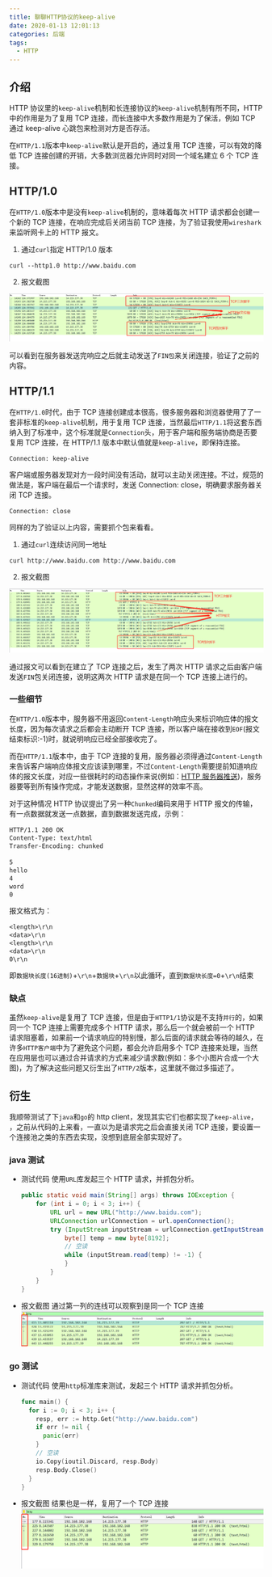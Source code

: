 ```yaml
---
title: 聊聊HTTP协议的keep-alive
date: 2020-01-13 12:01:13
categories: 后端
tags:
  - HTTP
---
```


## 介绍

HTTP 协议里的`keep-alive`机制和长连接协议的`keep-alive`机制有所不同，HTTP 中的作用是为了复用 TCP 连接，而长连接中大多数作用是为了保活，例如 TCP 通过 keep-alive 心跳包来检测对方是否存活。

在`HTTP/1.1`版本中`keep-alive`默认是开启的，通过复用 TCP 连接，可以有效的降低 TCP 连接创建的开销，大多数浏览器允许同时对同一个域名建立 6 个 TCP 连接。

<!-- more -->

## HTTP/1.0

在`HTTP/1.0`版本中是没有`keep-alive`机制的，意味着每次 HTTP 请求都会创建一个新的 TCP 连接，在响应完成后关闭当前 TCP 连接，为了验证我使用`wireshark`来监听网卡上的 HTTP 报文。

1. 通过`curl`指定 HTTP/1.0 版本

```
curl --http1.0 http://www.baidu.com
```

2. 报文截图

![](talk-http-keep-alive/2020-01-15-14-16-26.png)

可以看到在服务器发送完响应之后就主动发送了`FIN包`来关闭连接，验证了之前的内容。

## HTTP/1.1

在`HTTP/1.0`时代，由于 TCP 连接创建成本很高，很多服务器和浏览器使用了了一套非标准的`keep-alive`机制，用于复用 TCP 连接，当然最后`HTTP/1.1`将这套东西纳入到了标准中，这个标准就是`Connection`头，用于客户端和服务端协商是否要复用 TCP 连接，在 HTTP/1.1 版本中默认值就是`keep-alive`，即保持连接。

```http
Connection: keep-alive
```

客户端或服务器发现对方一段时间没有活动，就可以主动关闭连接。不过，规范的做法是，客户端在最后一个请求时，发送 Connection: close，明确要求服务器关闭 TCP 连接。

```http
Connection: close
```

同样的为了验证以上内容，需要抓个包来看看。

1. 通过`curl`连续访问同一地址

```bash
curl http://www.baidu.com http://www.baidu.com
```

2. 报文截图

![](talk-http-keep-alive/2020-01-15-14-44-03.png)

通过报文可以看到在建立了 TCP 连接之后，发生了两次 HTTP 请求之后由客户端发送`FIN`包关闭连接，说明这两次 HTTP 请求是在同一个 TCP 连接上进行的。

### 一些细节

在`HTTP/1.0`版本中，服务器不用返回`Content-Length`响应头来标识响应体的报文长度，因为每次请求之后都会主动断开 TCP 连接，所以客户端在接收到`EOF`(报文结束标识:-1)时，就说明响应已经全部接收完了。

而在`HTTP/1.1`版本中，由于 TCP 连接的复用，服务器必须得通过`Content-Length`来告诉客户端响应体报文应该读到哪里，不过`Content-Length`需要提前知道响应体的报文长度，对应一些很耗时的动态操作来说(例如：[HTTP 服务器推送](https://monkeywie.github.io/2019/08/08/server-push-and-websocket/#more))，服务器要等到所有操作完成，才能发送数据，显然这样的效率不高。

对于这种情况 HTTP 协议提出了另一种`Chunked`编码来用于 HTTP 报文的传输，有一点数据就发送一点数据，直到数据发送完成，示例：

```http
HTTP/1.1 200 OK
Content-Type: text/html
Transfer-Encoding: chunked

5
hello
4
word
0
```

报文格式为：

```
<length>\r\n
<data>\r\n
<length>\r\n
<data>\r\n
0\r\n
```

即`数据块长度(16进制)`+`\r\n`+`数据块`+`\r\n`以此循环，直到`数据块长度=0`+`\r\n`结束

### 缺点

虽然`keep-alive`是复用了 TCP 连接，但是由于`HTTP1/1`协议是不支持`并行`的，如果同一个 TCP 连接上需要完成多个 HTTP 请求，那么后一个就会被前一个 HTTP 请求阻塞着，如果前一个请求响应的特别慢，那么后面的请求就会等待的越久，在许多`HTTP客户端`中为了避免这个问题，都会允许启用多个 TCP 连接来处理，当然在应用层也可以通过合并请求的方式来减少请求数(例如：多个小图片合成一个大图)，为了解决这些问题又衍生出了`HTTP/2`版本，这里就不做过多描述了。

## 衍生

我顺带测试了下`java`和`go`的 http client，发现其实它们也都实现了`keep-alive`，
，之前从代码的上来看，一直以为是请求完之后会直接关闭 TCP 连接，要设置一个连接池之类的东西去实现，没想到底层全部实现好了。

### java 测试

- 测试代码
  使用`URL`库发起三个 HTTP 请求，并抓包分析。

  ```java
  public static void main(String[] args) throws IOException {
      for (int i = 0; i < 3; i++) {
          URL url = new URL("http://www.baidu.com");
          URLConnection urlConnection = url.openConnection();
          try (InputStream inputStream = urlConnection.getInputStream()) {
              byte[] temp = new byte[8192];
              // 空读
              while (inputStream.read(temp) != -1) {
              }
          }
      }
  }
  ```

- 报文截图
  通过第一列的连线可以观察到是同一个 TCP 连接
  ![](talk-http-keep-alive/2020-01-16-15-30-33.png)

### go 测试

- 测试代码
  使用`http`标准库来测试，发起三个 HTTP 请求并抓包分析。

  ```go
  func main() {
    for i := 0; i < 3; i++ {
      resp, err := http.Get("http://www.baidu.com")
      if err != nil {
        panic(err)
      }
      // 空读
      io.Copy(ioutil.Discard, resp.Body)
      resp.Body.Close()
    }
  }
  ```

- 报文截图
  结果也是一样，复用了一个 TCP 连接
  ![](talk-http-keep-alive/2020-01-16-15-38-01.png)

